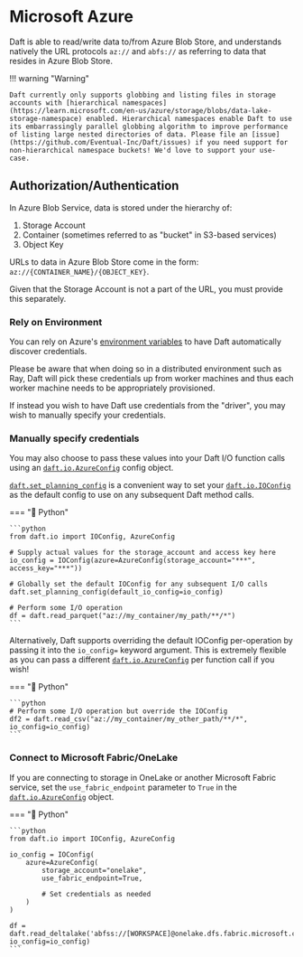 # Microsoft Azure

Daft is able to read/write data to/from Azure Blob Store, and understands natively the URL protocols `az://` and `abfs://` as referring to data that resides in Azure Blob Store.

!!! warning "Warning"

    Daft currently only supports globbing and listing files in storage accounts with [hierarchical namespaces](https://learn.microsoft.com/en-us/azure/storage/blobs/data-lake-storage-namespace) enabled. Hierarchical namespaces enable Daft to use its embarrassingly parallel globbing algorithm to improve performance of listing large nested directories of data. Please file an [issue](https://github.com/Eventual-Inc/Daft/issues) if you need support for non-hierarchical namespace buckets! We'd love to support your use-case.

## Authorization/Authentication

In Azure Blob Service, data is stored under the hierarchy of:

1. Storage Account
2. Container (sometimes referred to as "bucket" in S3-based services)
3. Object Key

URLs to data in Azure Blob Store come in the form: `az://{CONTAINER_NAME}/{OBJECT_KEY}`.

Given that the Storage Account is not a part of the URL, you must provide this separately.

### Rely on Environment

You can rely on Azure's [environment variables](https://learn.microsoft.com/en-us/azure/storage/blobs/authorize-data-operations-cli#set-environment-variables-for-authorization-parameters) to have Daft automatically discover credentials.

Please be aware that when doing so in a distributed environment such as Ray, Daft will pick these credentials up from worker machines and thus each worker machine needs to be appropriately provisioned.

If instead you wish to have Daft use credentials from the "driver", you may wish to manually specify your credentials.

### Manually specify credentials

You may also choose to pass these values into your Daft I/O function calls using an [`daft.io.AzureConfig`](https://www.getdaft.io/projects/docs/en/stable/api_docs/doc_gen/io_configs/daft.io.AzureConfig.html#daft.io.AzureConfig) config object.

<!-- add SQL AzureConfig https://www.getdaft.io/projects/docs/en/stable/api_docs/doc_gen/sql_funcs/daft.sql._sql_funcs.AzureConfig.html#daft.sql._sql_funcs.AzureConfig -->

[`daft.set_planning_config`](https://www.getdaft.io/projects/docs/en/stable/api_docs/doc_gen/configuration_functions/daft.set_planning_config.html#daft.set_planning_config) is a convenient way to set your [`daft.io.IOConfig`](https://www.getdaft.io/projects/docs/en/stable/api_docs/doc_gen/io_configs/daft.io.IOConfig.html#daft.io.IOConfig) as the default config to use on any subsequent Daft method calls.

=== "🐍 Python"

    ```python
    from daft.io import IOConfig, AzureConfig

    # Supply actual values for the storage_account and access key here
    io_config = IOConfig(azure=AzureConfig(storage_account="***", access_key="***"))

    # Globally set the default IOConfig for any subsequent I/O calls
    daft.set_planning_config(default_io_config=io_config)

    # Perform some I/O operation
    df = daft.read_parquet("az://my_container/my_path/**/*")
    ```

Alternatively, Daft supports overriding the default IOConfig per-operation by passing it into the `io_config=` keyword argument. This is extremely flexible as you can
pass a different [`daft.io.AzureConfig`](https://www.getdaft.io/projects/docs/en/stable/api_docs/doc_gen/io_configs/daft.io.AzureConfig.html#daft.io.AzureConfig) per function call if you wish!

=== "🐍 Python"

    ```python
    # Perform some I/O operation but override the IOConfig
    df2 = daft.read_csv("az://my_container/my_other_path/**/*", io_config=io_config)
    ```

### Connect to Microsoft Fabric/OneLake

If you are connecting to storage in OneLake or another Microsoft Fabric service, set the `use_fabric_endpoint` parameter to `True` in the [`daft.io.AzureConfig`](https://www.getdaft.io/projects/docs/en/stable/api_docs/doc_gen/io_configs/daft.io.AzureConfig.html#daft.io.AzureConfig) object.

=== "🐍 Python"

    ```python
    from daft.io import IOConfig, AzureConfig

    io_config = IOConfig(
        azure=AzureConfig(
            storage_account="onelake",
            use_fabric_endpoint=True,

            # Set credentials as needed
        )
    )

    df = daft.read_deltalake('abfss://[WORKSPACE]@onelake.dfs.fabric.microsoft.com/[LAKEHOUSE].Lakehouse/Tables/[TABLE]', io_config=io_config)
    ```
    